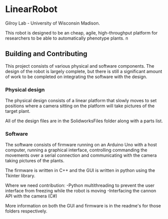 # LinearRobot
Gilroy Lab - University of Wisconsin Madison.

This robot is designed to be an cheap, agile, high-throughput platform for researchers to be able to automatically phenotype plants. n 

## Building and Contributing

This project consists of various physical and software components. The design of the robot is largely complete, but there is still a significant amount of work to be completed on integrating the software with the design. 

### Physical design

The physical design consists of a linear platform that slowly moves to set positions where a camera sitting on the platform will take pictures of the target plant. 

All of the design files are in the SolidworksFiles folder along with a parts list.

### Software

The software consists of firmware running on an Arduino Uno with a host computer, running a graphical interface, controlling commanding the movements over a serial connection and communicating with the camera taking pictures of the plants. 

The firmware is written in C++ and the GUI is written in python using the Tkinter library. 

Where we need contribution:
-Python multithreading to prevent the user interface from freezing while the robot is moving
-Interfacing the cannon API with the camera (C#)

More information on both the GUI and firmware is in the readme's for those folders respectively. 



